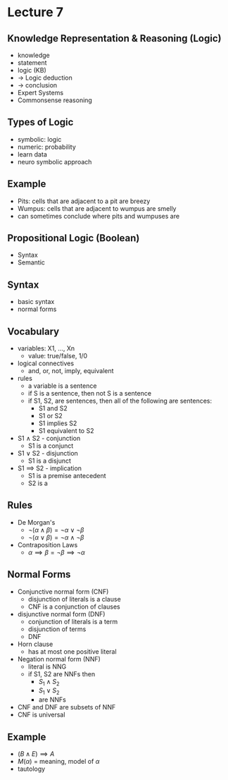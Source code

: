 # Lecture 7

## Knowledge Representation & Reasoning (Logic)
- knowledge
- statement
- logic (KB)
- -> Logic deduction
- -> conclusion
- Expert Systems
- Commonsense reasoning

## Types of Logic
- symbolic: logic
- numeric: probability
- learn data
- neuro symbolic approach

## Example
- Pits: cells that are adjacent to a pit are breezy
- Wumpus: cells that are adjacent to wumpus are smelly
- can sometimes conclude where pits and wumpuses are

## Propositional Logic (Boolean)
- Syntax
- Semantic

## Syntax
- basic syntax
- normal forms

## Vocabulary
- variables: X1, ..., Xn
  - value: true/false, 1/0
- logical connectives
  - and, or, not, imply, equivalent
- rules
  - a variable is a sentence
  - if S is a sentence, then not S is a sentence
  - if S1, S2, are sentences, then all of the following are sentences:
    - S1 and S2
    - S1 or S2
    - S1 implies S2
    - S1 equivalent to S2
- S1 $\land$ S2 - conjunction
  - S1 is a conjunct
- S1 $\lor$ S2 - disjunction
  - S1 is a disjunct
- S1 $\implies$ S2 - implication
  - S1 is a premise antecedent
  - S2 is a 

## Rules
- De Morgan's
  - $\neg(\alpha \land \beta)=\neg\alpha \lor \neg\beta$
  - $\neg(\alpha \lor \beta)=\neg\alpha \land \neg\beta$
- Contraposition Laws
  - $\alpha \implies \beta = \neg \beta \implies \neg \alpha$

## Normal Forms
- Conjunctive normal form (CNF)
  - disjunction of literals is a clause
  - CNF is a conjunction of clauses
- disjunctive normal form (DNF)
  - conjunction of literals is a term
  - disjunction of terms
  - DNF
- Horn clause
  - has at most one positive literal
- Negation normal form (NNF)
  - literal is NNG
  - if S1, S2 are NNFs then
    - $S_1 \land S_2$
    - $S_1 \lor S_2$
    - are NNFs
- CNF and DNF are subsets of NNF
- CNF is universal

## Example
- $(B \land E) \implies A$
- $M(\alpha)$ = meaning, model of $\alpha$
- tautology
